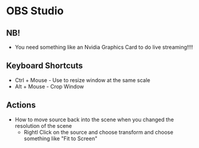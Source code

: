 # OBS Studio

## NB!
* You need something like an Nvidia Graphics Card to do live streaming!!!!

## Keyboard Shortcuts
* Ctrl + Mouse - Use to resize window at the same scale
* Alt + Mouse - Crop Window

## Actions
* How to move source back into the scene when you changed the resolution of the scene
  * Rightl Click on the source and choose transform and choose something like "Fit to Screen"

